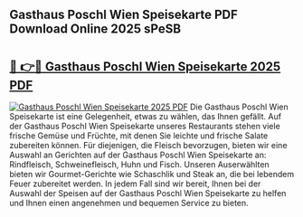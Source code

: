 ## Gasthaus Poschl Wien Speisekarte PDF Download Online 2025 sPeSB

# <h2><a href="http://gcebow9.nevu.top/?p=Gasthaus+Poschl+Wien+Speisekarte">🔗 👉🔴 Gasthaus Poschl Wien Speisekarte 2025 PDF</a></h2>

[![Gasthaus Poschl Wien Speisekarte 2025 PDF](https://i.imgur.com/dBaPXMq.png)](http://gcebow9.nevu.top/?p=Gasthaus+Poschl+Wien+Speisekarte)
Die Gasthaus Poschl Wien Speisekarte ist eine Gelegenheit, etwas zu wählen, das Ihnen gefällt. Auf der Gasthaus Poschl Wien Speisekarte unseres Restaurants stehen viele frische Gemüse und Früchte, mit denen Sie leichte und frische Salate zubereiten können. Für diejenigen, die Fleisch bevorzugen, bieten wir eine Auswahl an Gerichten auf der Gasthaus Poschl Wien Speisekarte an: Rindfleisch, Schweinefleisch, Huhn und Fisch. Unseren Auserwählten bieten wir Gourmet-Gerichte wie Schaschlik und Steak an, die bei lebendem Feuer zubereitet werden. In jedem Fall sind wir bereit, Ihnen bei der Auswahl der Speisen auf der Gasthaus Poschl Wien Speisekarte zu helfen und Ihnen einen angenehmen und bequemen Service zu bieten.
